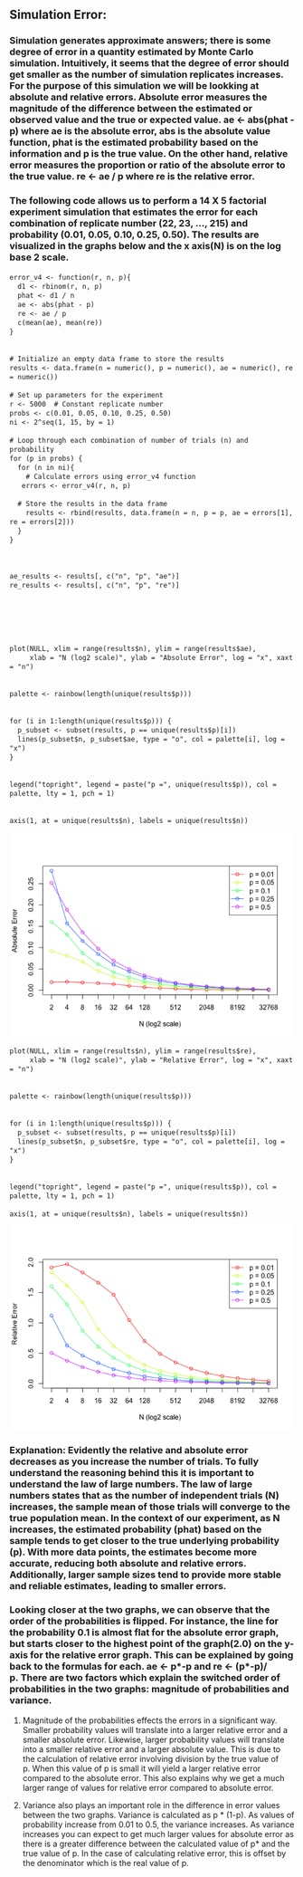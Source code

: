 ## Simulation Error:

### Simulation generates approximate answers; there is some degree of error in a quantity estimated by Monte Carlo simulation. Intuitively, it seems that the degree of error should get smaller as the number of simulation replicates increases. For the purpose of this simulation we will be lookking at absolute and relative errors. Absolute error measures the magnitude of the difference between the estimated or observed value and the true or expected value. ae &lt;- abs(phat - p) where ae is the absolute error, abs is the absolute value function, phat is the estimated probability based on the information and p is the true value. On the other hand, relative error measures the proportion or ratio of the absolute error to the true value. re &lt;- ae / p where re is the relative error.

### The following code allows us to perform a 14 X 5 factorial experiment simulation that estimates the error for each combination of replicate number (22, 23, …, 215) and probability (0.01, 0.05, 0.10, 0.25, 0.50). The results are visualized in the graphs below and the x axis(N) is on the log base 2 scale.

    error_v4 <- function(r, n, p){
      d1 <- rbinom(r, n, p)
      phat <- d1 / n
      ae <- abs(phat - p)
      re <- ae / p
      c(mean(ae), mean(re))
    }


    # Initialize an empty data frame to store the results
    results <- data.frame(n = numeric(), p = numeric(), ae = numeric(), re = numeric())

    # Set up parameters for the experiment
    r <- 5000  # Constant replicate number
    probs <- c(0.01, 0.05, 0.10, 0.25, 0.50)
    ni <- 2^seq(1, 15, by = 1)

    # Loop through each combination of number of trials (n) and probability
    for (p in probs) {
      for (n in ni){
        # Calculate errors using error_v4 function
       errors <- error_v4(r, n, p)
      
      # Store the results in the data frame
        results <- rbind(results, data.frame(n = n, p = p, ae = errors[1], re = errors[2]))
      }
    }



    ae_results <- results[, c("n", "p", "ae")]
    re_results <- results[, c("n", "p", "re")]






    plot(NULL, xlim = range(results$n), ylim = range(results$ae),
         xlab = "N (log2 scale)", ylab = "Absolute Error", log = "x", xaxt = "n")


    palette <- rainbow(length(unique(results$p)))


    for (i in 1:length(unique(results$p))) {
      p_subset <- subset(results, p == unique(results$p)[i])
      lines(p_subset$n, p_subset$ae, type = "o", col = palette[i], log = "x")
    }


    legend("topright", legend = paste("p =", unique(results$p)), col = palette, lty = 1, pch = 1)


    axis(1, at = unique(results$n), labels = unique(results$n))

![](Deliverable2resubmit_files/figure-markdown_strict/unnamed-chunk-1-1.png)

    plot(NULL, xlim = range(results$n), ylim = range(results$re),
         xlab = "N (log2 scale)", ylab = "Relative Error", log = "x", xaxt = "n")


    palette <- rainbow(length(unique(results$p)))


    for (i in 1:length(unique(results$p))) {
      p_subset <- subset(results, p == unique(results$p)[i])
      lines(p_subset$n, p_subset$re, type = "o", col = palette[i], log = "x")
    }


    legend("topright", legend = paste("p =", unique(results$p)), col = palette, lty = 1, pch = 1)

    axis(1, at = unique(results$n), labels = unique(results$n))

![](Deliverable2resubmit_files/figure-markdown_strict/unnamed-chunk-1-2.png)

### Explanation: Evidently the relative and absolute error decreases as you increase the number of trials. To fully understand the reasoning behind this it is important to understand the law of large numbers. The law of large numbers states that as the number of independent trials (N) increases, the sample mean of those trials will converge to the true population mean. In the context of our experiment, as N increases, the estimated probability (phat) based on the sample tends to get closer to the true underlying probability (p). With more data points, the estimates become more accurate, reducing both absolute and relative errors. Additionally, larger sample sizes tend to provide more stable and reliable estimates, leading to smaller errors.

### Looking closer at the two graphs, we can observe that the order of the probabilities is flipped. For instance, the line for the probability 0.1 is almost flat for the absolute error graph, but starts closer to the highest point of the graph(2.0) on the y-axis for the relative error graph. This can be explained by going back to the formulas for each. ae &lt;- p*-p and re &lt;- (p*-p)/ p. There are two factors which explain the switched order of probabilities in the two graphs: magnitude of probabilities and variance.

1.  Magnitude of the probabilities effects the errors in a significant
    way. Smaller probability values will translate into a larger
    relative error and a smaller absolute error. Likewise, larger
    probability values will translate into a smaller relative error and
    a larger absolute value. This is due to the calculation of relative
    error involving division by the true value of p. When this value of
    p is small it will yield a larger relative error compared to the
    absolute error. This also explains why we get a much larger range of
    values for relative error compared to absolute error.

2.  Variance also plays an important role in the difference in error
    values between the two graphs. Variance is calculated as p \* (1-p).
    As values of probability increase from 0.01 to 0.5, the variance
    increases. As variance increases you can expect to get much larger
    values for absolute error as there is a greater difference between
    the calculated value of p\* and the true value of p. In the case of
    calculating relative error, this is offset by the denominator which
    is the real value of p. 
